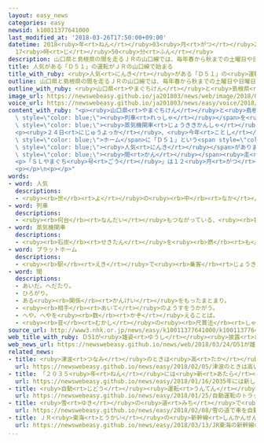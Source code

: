```yaml
---
layout: easy_news
categories: easy
newsid: k10011377641000
last_modified_at: '2018-03-26T17:50:00+09:00'
datetime: 2018<ruby>年<rt>ねん</rt></ruby>03<ruby>月<rt>がつ</rt></ruby>26<ruby>日<rt>にち</rt></ruby>
  17<ruby>時<rt>じ</rt></ruby>50<ruby>分<rt>ふん</rt></ruby>
description: 山口県と島根県の間を走るＪＲの山口線では、毎年春から秋までの土曜日や日曜日などに「ＳＬやまぐち号」という列車を運転しています。
title: 人気がある「Ｄ５１」の運転がＪＲの山口線で始まる
title_with_ruby: <ruby>人気<rt>にんき</rt></ruby>がある「Ｄ５１」の<ruby>運転<rt>うんてん</rt></ruby>がＪＲの<ruby>山口線<rt>やまぐちせん</rt></ruby>で<ruby>始<rt>はじ</rt></ruby>まる
outline: 山口県と島根県の間を走るＪＲの山口線では、毎年春から秋までの土曜日や日曜日などに「ＳＬやまぐち号」という列車を運転しています。
outline_with_ruby: <ruby>山口県<rt>やまぐちけん</rt></ruby>と<ruby>島根県<rt>しまねけん</rt></ruby>の<ruby>間<rt>あいだ</rt></ruby>を<ruby>走<rt>はし</rt></ruby>るＪＲの<ruby>山口線<rt>やまぐちせん</rt></ruby>では、<ruby>毎年<rt>まいとし</rt></ruby><ruby>春<rt>はる</rt></ruby>から<ruby>秋<rt>あき</rt></ruby>までの<ruby>土曜日<rt>どようび</rt></ruby>や<ruby>日曜日<rt>にちようび</rt></ruby>などに「ＳＬやまぐち<ruby>号<rt>ごう</rt></ruby>」という<ruby>列車<rt>れっしゃ</rt></ruby>を<ruby>運転<rt>うんてん</rt></ruby>しています。
image_url: https://newswebeasy.github.io/ja201803/news/web/image/2018/03/24/K10011377641_1803241854_1803241855_01_02.jpg
voice_url: https://newswebeasy.github.io/ja201803/news/easy/voice/2018/03/26/k10011377641000.mp3
content_with_ruby: "<p><ruby>山口県<rt>やまぐちけん</rt></ruby>と<ruby>島根県<rt>しまねけん</rt></ruby>の<ruby>間<rt>あいだ</rt></ruby>を<ruby>走<rt>はし</rt></ruby>るＪＲの<ruby>山口線<rt>やまぐちせん</rt></ruby>では、<ruby>毎年<rt>まいとし</rt></ruby><ruby>春<rt>はる</rt></ruby>から<ruby>秋<rt>あき</rt></ruby>までの<ruby>土曜日<rt>どようび</rt></ruby>や<ruby>日曜日<rt>にちようび</rt></ruby>などに「ＳＬやまぐち<ruby>号<rt>ごう</rt></ruby>」という<span\
  \ style=\"color: blue;\"><ruby>列車<rt>れっしゃ</rt></ruby></span>を<ruby>運転<rt>うんてん</rt></ruby>しています。<ruby>昔<rt>むかし</rt></ruby><ruby>走<rt>はし</rt></ruby>っていた<span\
  \ style=\"color: blue;\"><ruby>蒸気機関車<rt>じょうききかんしゃ</rt></ruby></span>を<ruby>使<rt>つか</rt></ruby>っています。</p>\n\
  <p><ruby>２４日<rt>にじゅうよっか</rt></ruby>、<ruby>今年<rt>ことし</rt></ruby>の<ruby>運転<rt>うんてん</rt></ruby>が<ruby>始<rt>はじ</rt></ruby>まりました。<ruby>山口県<rt>やまぐちけん</rt></ruby>の<ruby>新山口駅<rt>しんやまぐちえき</rt></ruby>の<span\
  \ style=\"color: blue;\">ホーム</span>に「Ｄ５１」という<span style=\"color: blue;\"><ruby>蒸気機関車<rt>じょうききかんしゃ</rt></ruby></span>が<ruby>入<rt>はい</rt></ruby>ってくると、<ruby>大勢<rt>おおぜい</rt></ruby>の<ruby>人<rt>ひと</rt></ruby>が<ruby>写真<rt>しゃしん</rt></ruby>を<ruby>撮<rt>と</rt></ruby>っていました。Ｄ５１は「デゴイチ」と<ruby>呼<rt>よ</rt></ruby>ばれていて、<ruby>今<rt>いま</rt></ruby>でもとても<span\
  \ style=\"color: blue;\"><ruby>人気<rt>にんき</rt></ruby></span>があります。４４<ruby>年<rt>ねん</rt></ruby><span\
  \ style=\"color: blue;\"><ruby>間<rt>かん</rt></ruby></span><ruby>走<rt>はし</rt></ruby>っていませんでしたが、<ruby>去年<rt>きょねん</rt></ruby>また<ruby>走<rt>はし</rt></ruby>ることになりました。<ruby>福岡県<rt>ふくおかけん</rt></ruby>から<ruby>来<rt>き</rt></ruby>た<ruby>高校生<rt>こうこうせい</rt></ruby>は「Ｄ５１はかっこよくて、<ruby>乗<rt>の</rt></ruby>るのが<ruby>楽<rt>たの</rt></ruby>しみです」と<ruby>話<rt>はな</rt></ruby>していました。</p>\n\
  <p>「ＳＬやまぐち<ruby>号<rt>ごう</rt></ruby>」は１２<ruby>月<rt>がつ</rt></ruby>まで<ruby>走<rt>はし</rt></ruby>ります。<ruby>２４日<rt>にじゅうよっか</rt></ruby>から５<ruby>月<rt>がつ</rt></ruby>までと、１１<ruby>月<rt>がつ</rt></ruby><ruby>２４日<rt>にじゅうよっか</rt></ruby>から１２<ruby>月<rt>がつ</rt></ruby>まではＤ５１が<ruby>走<rt>はし</rt></ruby>ります。</p>\n\
  <p></p>\n<p></p>"
words:
- word: 人気
  descriptions:
  - <ruby><rb>世</rb><rt>よ</rt></ruby>の<ruby><rb>中</rb><rt>なか</rt></ruby>の<ruby><rb>人</rb><rt>ひと</rt></ruby>たちのよい<ruby><rb>評判</rb><rt>ひょうばん</rt></ruby>。
- word: 列車
  descriptions:
  - <ruby><rb>何台</rb><rt>なんだい</rt></ruby>もつながっている、<ruby><rb>客車</rb><rt>きゃくしゃ</rt></ruby>や<ruby><rb>貨車</rb><rt>かしゃ</rt></ruby>。
- word: 蒸気機関車
  descriptions:
  - <ruby><rb>石炭</rb><rt>せきたん</rt></ruby>を<ruby><rb>燃</rb><rt>も</rt></ruby>やして、<ruby><rb>水</rb><rt>みず</rt></ruby>を<ruby><rb>蒸気</rb><rt>じょうき</rt></ruby>にかえ、その<ruby><rb>水蒸気</rb><rt>すいじょうき</rt></ruby>の<ruby><rb>力</rb><rt>ちから</rt></ruby>でピストンを<ruby><rb>動</rb><rt>うご</rt></ruby>かし、<ruby><rb>車輪</rb><rt>しゃりん</rt></ruby>を<ruby><rb>回</rb><rt>まわ</rt></ruby>す<ruby><rb>仕組</rb><rt>しく</rt></ruby>みの<ruby><rb>車</rb><rt>くるま</rt></ruby>。<ruby><rb>汽車</rb><rt>きしゃ</rt></ruby>。<ruby><rb>SL</rb><rt>エスエル</rt></ruby>。
- word: プラットホーム
  descriptions:
  - <ruby><rb>駅</rb><rt>えき</rt></ruby>で<ruby><rb>乗客</rb><rt>じょうきゃく</rt></ruby>が<ruby><rb>乗</rb><rt>の</rt></ruby>り<ruby><rb>降</rb><rt>お</rt></ruby>りする<ruby><rb>場所</rb><rt>ばしょ</rt></ruby>。ホーム。
- word: 間
  descriptions:
  - あいだ。へだたり。
  - ひろがり。
  - ある<ruby><rb>関係</rb><rt>かんけい</rt></ruby>をもったまとまり。
  - <ruby><rb>相手</rb><rt>あいて</rt></ruby>のようすをうかがう。
  - へや。へやを<ruby><rb>数</rb><rt>かぞ</rt></ruby>えることば。
  - <ruby><rb>昔</rb><rt>むかし</rt></ruby>の<ruby><rb>尺貫法</rb><rt>しゃっかんほう</rt></ruby>で、<ruby><rb>長</rb><rt>なが</rt></ruby>さの<ruby><rb>単位</rb><rt>たんい</rt></ruby>の<ruby><rb>一</rb><rt>ひと</rt></ruby>つ。<ruby><rb>一間</rb><rt>いっけん</rt></ruby>は<ruby><rb>約</rb><rt>やく</rt></ruby>一・八メートル。
source_url: http://www3.nhk.or.jp/news/easy/k10011377641000/k10011377641000.html
web_title_with_ruby: Ｄ51が<ruby>雄姿<rt>ゆうし</rt></ruby><ruby>披露<rt>ひろう</rt></ruby> ＳＬやまぐち<ruby>号<rt>ごう</rt></ruby><ruby>今季<rt>こんき</rt></ruby>の<ruby>運行<rt>うんこう</rt></ruby><ruby>開始<rt>かいし</rt></ruby>
web_news_url: https://newswebeasy.github.io/news/web/2018/03/24/D51が雄姿披露-SLやまぐち号今季の運行開始
related_news:
- title: <ruby>津波<rt>つなみ</rt></ruby>のときは<ruby>高<rt>たか</rt></ruby>い<ruby>所<rt>ところ</rt></ruby>に<ruby>走<rt>はし</rt></ruby>って<ruby>逃<rt>に</rt></ruby>げることを<ruby>伝<rt>つた</rt></ruby>えるイベント
  url: https://newswebeasy.github.io/news/easy/2018/02/05/津波のときは高い所に走って逃げることを伝えるイベント
- title: 「２０３５<ruby>年<rt>ねん</rt></ruby>には<ruby>新<rt>あたら</rt></ruby>しい<ruby>車<rt>くるま</rt></ruby>の２３％が<ruby>自動<rt>じどう</rt></ruby><ruby>運転<rt>うんてん</rt></ruby>の<ruby>車<rt>くるま</rt></ruby>になる」
  url: https://newswebeasy.github.io/news/easy/2018/01/16/2035年には新しい車の23が自動運転の車になる
- title: <ruby>自動<rt>じどう</rt></ruby><ruby>運転<rt>うんてん</rt></ruby>のトラックで<ruby>荷物<rt>にもつ</rt></ruby>を<ruby>運<rt>はこ</rt></ruby>ぶための<ruby>実験<rt>じっけん</rt></ruby>が<ruby>始<rt>はじ</rt></ruby>まる
  url: https://newswebeasy.github.io/news/easy/2018/01/25/自動運転のトラックで荷物を運ぶための実験が始まる
- title: <ruby>雪<rt>ゆき</rt></ruby>の<ruby>道<rt>みち</rt></ruby>で<ruby>車<rt>くるま</rt></ruby>を<ruby>自動<rt>じどう</rt></ruby>で<ruby>運転<rt>うんてん</rt></ruby>する<ruby>実験<rt>じっけん</rt></ruby>　<ruby>人工衛星<rt>じんこうえいせい</rt></ruby>を<ruby>使<rt>つか</rt></ruby>う
  url: https://newswebeasy.github.io/news/easy/2018/02/08/雪の道で車を自動で運転する実験-人工衛星を使う
- title: ＪＲ<ruby>東海<rt>とうかい</rt></ruby>の<ruby>新幹線<rt>しんかんせん</rt></ruby>の<ruby>新<rt>あたら</rt></ruby>しい<ruby>車両<rt>しゃりょう</rt></ruby>「Ｎ７００Ｓ」ができる
  url: https://newswebeasy.github.io/news/easy/2018/03/13/JR東海の新幹線の新しい車両N700Sができる
...
```

